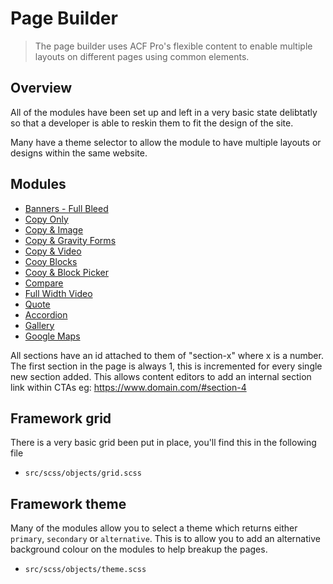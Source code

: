 # Page Builder

> The page builder uses ACF Pro's flexible content to enable multiple layouts on different pages using common elements.

## Overview
All of the modules have been set up and left in a very basic state delibtatly so that a developer is able to reskin them to fit the design of the site.

Many have a theme selector to allow the module to have multiple layouts or designs within the same website.

## Modules

- [Banners - Full Bleed](./wordpress/pb-banner-full-bleed.md)
- [Copy Only](./wordpress/pb-copy-only.md)
- [Copy & Image](./wordpress/pb-copy-image.md)
- [Copy & Gravity Forms](./wordpress/pb-copy-gravity-form.md)
- [Copy & Video](./wordpress/pb-copy-video.md)
- [Cooy Blocks ](./wordpress/pb-copy-blocks.md)
- [Cooy & Block Picker](./wordpress/pb-copy-block-picker.md)
- [Compare](./wordpress/pb-compare.md)
- [Full Width Video](./wordpress/pb-full-width-video.md)
- [Quote](./wordpress/pb-quote.md)
- [Accordion](./wordpress/pb-accordion.md)
- [Gallery](./wordpress/pb-gallery.md)
- [Google Maps](./wordpress/pb-google-maps.md)

All sections have an id attached to them of "section-x" where x is a number. The first section in the page is always 1, this is incremented for every single new section added. This allows content editors to add an internal section link within CTAs eg: https://www.domain.com/#section-4

## Framework grid
There is a very basic grid been put in place, you'll find this in the following file
- ```src/scss/objects/grid.scss```

## Framework theme
Many of the modules allow you to select a theme which returns either ```primary```, ```secondary``` or ```alternative```. This is to allow you to add an alternative background colour on the modules to help breakup the pages.
- ```src/scss/objects/theme.scss```
